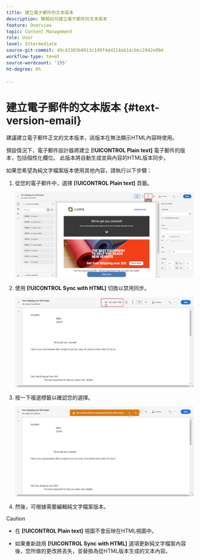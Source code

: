 ```yaml
---
title: 建立電子郵件的文本版本
description: 瞭解如何建立電子郵件的文本版本
feature: Overview
topic: Content Management
role: User
level: Intermediate
source-git-commit: 40c42303b8013c1d9f4dd214ab1acbec2942e094
workflow-type: tm+mt
source-wordcount: '155'
ht-degree: 0%

---
```



# 建立電子郵件的文本版本 {#text-version-email}

建議建立電子郵件正文的文本版本，該版本在無法顯示HTML內容時使用。

預設情況下，電子郵件設計器將建立 **[!UICONTROL Plain text]** 電子郵件的版本，包括個性化欄位。 此版本將自動生成並與內容的HTML版本同步。

如果您希望為純文字檔案版本使用其他內容，請執行以下步驟：

1. 從您的電子郵件中，選擇 **[!UICONTROL Plain text]** 頁籤。

   ![](assets/text_version_3.png)

1. 使用 **[!UICONTROL Sync with HTML]** 切換以禁用同步。

   ![](assets/text_version_1.png)

1. 按一下複選標籤以確認您的選擇。

   ![](assets/text_version_2.png)

1. 然後，可根據需要編輯純文字檔案版本。

>[!CAUTION]
>
>* 在 **[!UICONTROL Plain text]** 視圖不會反映在HTML視圖中。
>
>* 如果重新啟用 **[!UICONTROL Sync with HTML]** 選項更新純文字檔案內容後，您所做的更改將丟失，並替換為從HTML版本生成的文本內容。

